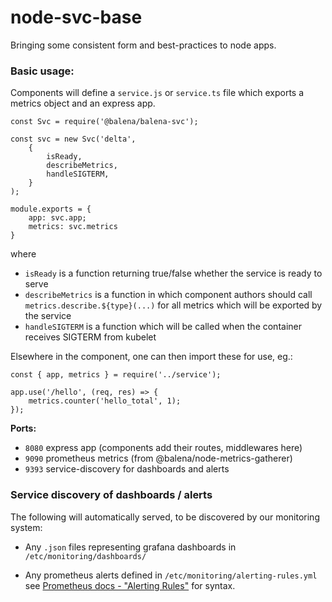 node-svc-base
===

Bringing some consistent form and best-practices to node apps.

### Basic usage:

Components will define a `service.js` or `service.ts` file which exports a metrics object and an express app.

```
const Svc = require('@balena/balena-svc');

const svc = new Svc('delta',
    {
        isReady,
        describeMetrics,
        handleSIGTERM,
    }
);

module.exports = {
    app: svc.app;
    metrics: svc.metrics
}
```

where

- `isReady` is a function returning true/false whether the service is ready to serve
- `describeMetrics` is a function in which component authors should call `metrics.describe.${type}(...)` for all metrics which will be exported by the service
- `handleSIGTERM` is a function which will be called when the container receives SIGTERM from kubelet

Elsewhere in the component, one can then import these for use, eg.:

```
const { app, metrics } = require('../service');

app.use('/hello', (req, res) => {
    metrics.counter('hello_total', 1);
});
```

**Ports:**

- `8080` express app (components add their routes, middlewares here)
- `9090` prometheus metrics (from @balena/node-metrics-gatherer)
- `9393` service-discovery for dashboards and alerts

### Service discovery of dashboards / alerts

The following will automatically served, to be discovered by our monitoring system:

- Any `.json` files representing grafana dashboards in `/etc/monitoring/dashboards/`

- Any prometheus alerts defined in `/etc/monitoring/alerting-rules.yml` see [Prometheus docs - "Alerting Rules"](https://prometheus.io/docs/prometheus/latest/configuration/alerting_rules/) for syntax.
